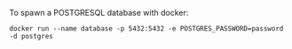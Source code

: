 To spawn a POSTGRESQL database with docker:

```
docker run --name database -p 5432:5432 -e POSTGRES_PASSWORD=password -d postgres
```
